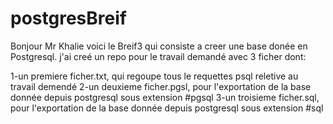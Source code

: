# postgresBreif

Bonjour Mr Khalie voici le Breif3 qui consiste a creer une base donée en Postgresql.
j'ai creé un repo pour le travail demandé avec 3 ficher dont:

1-un premiere ficher.txt, qui regoupe tous le requettes psql reletive au travail demendé
2-un deuxieme ficher.pgsl, pour l'exportation de la base donnée depuis postgresql sous extension #pgsql
3-un troisieme ficher.sql, pour l'exportation de la base donnée depuis postgresql sous extension #sql
